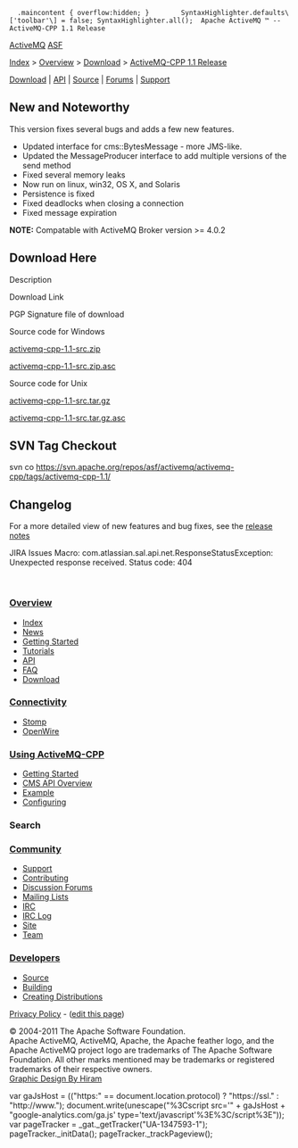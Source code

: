       .maincontent { overflow:hidden; }        SyntaxHighlighter.defaults\['toolbar'\] = false; SyntaxHighlighter.all();  Apache ActiveMQ ™ -- ActiveMQ-CPP 1.1 Release 

[ActiveMQ](http://activemq.apache.org/) [ASF](http://www.apache.org)

[Index](index.html) > [Overview](overview.html) > [Download](download.html) > [ActiveMQ-CPP 1.1 Release](activemq-cpp-11-release.html)

[Download](download.html) | [API](api.html) | [Source](source.html) | [Forums](http://activemq.apache.org/discussion-forums.html) | [Support](support.html)

New and Noteworthy
------------------

This version fixes several bugs and adds a few new features.

*   Updated interface for cms::BytesMessage - more JMS-like.
*   Updated the MessageProducer interface to add multiple versions of the send method
*   Fixed several memory leaks
*   Now run on linux, win32, OS X, and Solaris
*   Persistence is fixed
*   Fixed deadlocks when closing a connection
*   Fixed message expiration

**NOTE:** Compatable with ActiveMQ Broker version >= 4.0.2

Download Here
-------------

Description

Download Link

PGP Signature file of download

Source code for Windows

[activemq-cpp-1.1-src.zip](http://www.apache.org/dyn/closer.cgi/activemq/activemq-cpp/source/activemq-cpp-1.1-src.zip)

[activemq-cpp-1.1-src.zip.asc](http://www.apache.org/dist/activemq/activemq-cpp/source/activemq-cpp-1.1-src.zip.asc)

Source code for Unix

[activemq-cpp-1.1-src.tar.gz](http://www.apache.org/dyn/closer.cgi/activemq/activemq-cpp/source/activemq-cpp-1.1-src.tar.gz)

[activemq-cpp-1.1-src.tar.gz.asc](http://www.apache.org/dist/activemq/activemq-cpp/source/activemq-cpp-1.1-src.tar.gz.asc)

SVN Tag Checkout
----------------

svn co https://svn.apache.org/repos/asf/activemq/activemq-cpp/tags/activemq-cpp-1.1/

Changelog
---------

For a more detailed view of new features and bug fixes, see the [release notes](https://issues.apache.org/activemq/secure/ReleaseNote.jspa?projectId=11000&styleName=Html&version=11804)

JIRA Issues Macro: com.atlassian.sal.api.net.ResponseStatusException: Unexpected response received. Status code: 404

 

### [Overview](index.html)

*   [Index](index.html)
*   [News](news.html)
*   [Getting Started](getting-started.html)
*   [Tutorials](tutorials.html)
*   [API](api.html)
*   [FAQ](faq.html)
*   [Download](download.html)

### [Connectivity](connectivity.html)

*   [Stomp](stomp-support.html)
*   [OpenWire](openwire-support.html)

### [Using ActiveMQ-CPP](using-activemq-cpp.html)

*   [Getting Started](getting-started.html)
*   [CMS API Overview](cms-api-overview.html)
*   [Example](example.html)
*   [Configuring](configuring.html)

### Search

    
  

### [Community](community.html)

*   [Support](support.html)
*   [Contributing](http://activemq.apache.org/contributing.html)
*   [Discussion Forums](http://activemq.apache.org/discussion-forums.html)
*   [Mailing Lists](http://activemq.apache.org/mailing-lists.html)
*   [IRC](irc://irc.codehaus.org/activemq)
*   [IRC Log](http://servlet.uwyn.com/drone/log/hausbot/activemq)
*   [Site](site.html)
*   [Team](http://activemq.apache.org/team.html)

### [Developers](developers.html)

*   [Source](source.html)
*   [Building](building.html)
*   [Creating Distributions](creating-distributions.html)

[Privacy Policy](http://activemq.apache.org/privacy-policy.html) \- ([edit this page](https://cwiki.apache.org/confluence/pages/editpage.action?pageId=52022))

© 2004-2011 The Apache Software Foundation.  
Apache ActiveMQ, ActiveMQ, Apache, the Apache feather logo, and the Apache ActiveMQ project logo are trademarks of The Apache Software Foundation. All other marks mentioned may be trademarks or registered trademarks of their respective owners.  
[Graphic Design By Hiram](http://hiramchirino.com)

var gaJsHost = (("https:" == document.location.protocol) ? "https://ssl." : "http://www."); document.write(unescape("%3Cscript src='" + gaJsHost + "google-analytics.com/ga.js' type='text/javascript'%3E%3C/script%3E")); var pageTracker = \_gat.\_getTracker("UA-1347593-1"); pageTracker.\_initData(); pageTracker.\_trackPageview();